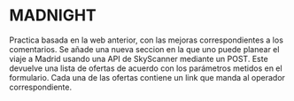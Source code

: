 # MADNIGHT

Practica basada en la web anterior, con las mejoras correspondientes a los comentarios. Se añade una nueva seccion en la que uno puede planear el viaje a Madrid usando una API de SkyScanner mediante un POST. Este devuelve una lista de ofertas de acuerdo con los parámetros metidos en el formulario. Cada una de las ofertas contiene un link que manda al operador correspondiente.
